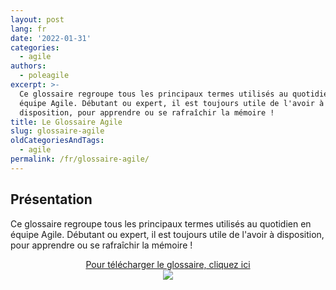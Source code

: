 ```yaml
---
layout: post
lang: fr
date: '2022-01-31'
categories:
  - agile
authors:
  - poleagile
excerpt: >-
  Ce glossaire regroupe tous les principaux termes utilisés au quotidien en
  équipe Agile. Débutant ou expert, il est toujours utile de l'avoir à
  disposition, pour apprendre ou se rafraîchir la mémoire !
title: Le Glossaire Agile
slug: glossaire-agile
oldCategoriesAndTags:
  - agile
permalink: /fr/glossaire-agile/
---
```


## Présentation

Ce glossaire regroupe tous les principaux termes utilisés au quotidien en équipe Agile. 
Débutant ou expert, il est toujours utile de l'avoir à disposition, pour apprendre ou se rafraîchir la mémoire !

<p align="center">
  <a href="https://bit.ly/glossaire-agile">Pour télécharger le glossaire, cliquez ici</a>
  <br>
  <img src="{{site.baseurl}}/assets/2022-01-19-glossaire-agile/glossaireagile.jpg">
</p>
